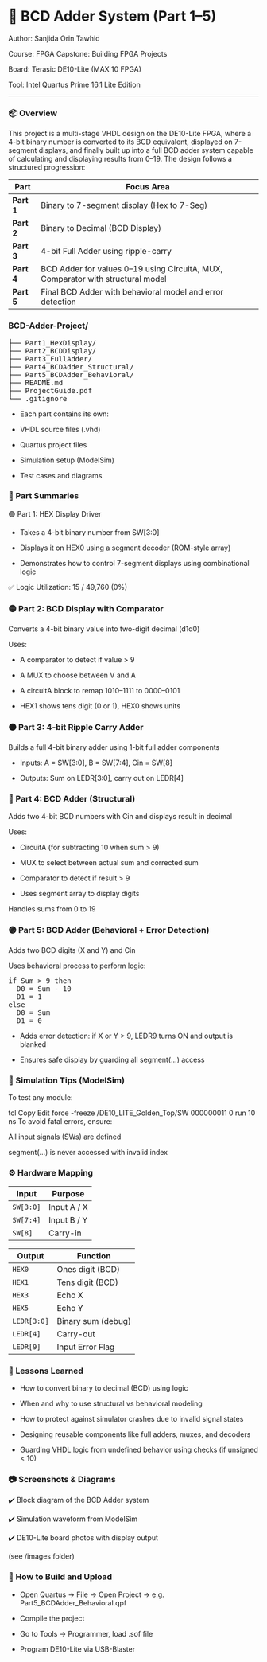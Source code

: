 # 🔢 BCD Adder System (Part 1–5)

Author: Sanjida Orin Tawhid

Course: FPGA Capstone: Building FPGA Projects

Board: Terasic DE10-Lite (MAX 10 FPGA)

Tool: Intel Quartus Prime 16.1 Lite Edition

---

### 📦 Overview
This project is a multi-stage VHDL design on the DE10-Lite FPGA, where a 4-bit binary number is converted to its BCD equivalent, displayed on 7-segment displays, and finally built up into a full BCD adder system capable of calculating and displaying results from 0–19. The design follows a structured progression:

| Part       | Focus Area                                                                      |
| ---------- | ------------------------------------------------------------------------------- |
| **Part 1** | Binary to 7-segment display (Hex to 7-Seg)                                      |
| **Part 2** | Binary to Decimal (BCD Display)                                                 |
| **Part 3** | 4-bit Full Adder using ripple-carry                                             |
| **Part 4** | BCD Adder for values 0–19 using CircuitA, MUX, Comparator with structural model |
| **Part 5** | Final BCD Adder with behavioral model and error detection                       |


### BCD-Adder-Project/
<pre>
├── Part1_HexDisplay/
├── Part2_BCDDisplay/
├── Part3_FullAdder/
├── Part4_BCDAdder_Structural/
├── Part5_BCDAdder_Behavioral/
├── README.md
├── ProjectGuide.pdf
└── .gitignore
</pre>

- Each part contains its own:

- VHDL source files (.vhd)

- Quartus project files

- Simulation setup (ModelSim)

- Test cases and diagrams


### 🧩 Part Summaries
🟢 Part 1: HEX Display Driver
- Takes a 4-bit binary number from SW[3:0]

- Displays it on HEX0 using a segment decoder (ROM-style array)

- Demonstrates how to control 7-segment displays using combinational logic

✅ Logic Utilization: 15 / 49,760 (0%)


### 🟡 Part 2: BCD Display with Comparator
Converts a 4-bit binary value into two-digit decimal (d1d0)

Uses:

- A comparator to detect if value > 9

- A MUX to choose between V and A

- A circuitA block to remap 1010–1111 to 0000–0101

- HEX1 shows tens digit (0 or 1), HEX0 shows units

### 🟠 Part 3: 4-bit Ripple Carry Adder
Builds a full 4-bit binary adder using 1-bit full adder components

- Inputs: A = SW[3:0], B = SW[7:4], Cin = SW[8]

- Outputs: Sum on LEDR[3:0], carry out on LEDR[4]


### 🔵 Part 4: BCD Adder (Structural)
Adds two 4-bit BCD numbers with Cin and displays result in decimal

Uses:

- CircuitA (for subtracting 10 when sum > 9)

- MUX to select between actual sum and corrected sum

- Comparator to detect if result > 9

- Uses segment array to display digits

Handles sums from 0 to 19

### 🟣 Part 5: BCD Adder (Behavioral + Error Detection)
Adds two BCD digits (X and Y) and Cin

Uses behavioral process to perform logic:
<pre>
if Sum > 9 then
  D0 = Sum - 10
  D1 = 1
else
  D0 = Sum
  D1 = 0
</pre>

- Adds error detection: if X or Y > 9, LEDR9 turns ON and output is blanked

- Ensures safe display by guarding all segment(...) access

### 🧪 Simulation Tips (ModelSim)
To test any module:

tcl
Copy
Edit
force -freeze /DE10_LITE_Golden_Top/SW 000000011 0
run 10 ns
To avoid fatal errors, ensure:

All input signals (SWs) are defined

segment(...) is never accessed with invalid index


### ⚙️ Hardware Mapping

| Input     | Purpose     |
| --------- | ----------- |
| `SW[3:0]` | Input A / X |
| `SW[7:4]` | Input B / Y |
| `SW[8]`   | Carry-in    |

| Output      | Function           |
| ----------- | ------------------ |
| `HEX0`      | Ones digit (BCD)   |
| `HEX1`      | Tens digit (BCD)   |
| `HEX3`      | Echo X             |
| `HEX5`      | Echo Y             |
| `LEDR[3:0]` | Binary sum (debug) |
| `LEDR[4]`   | Carry-out          |
| `LEDR[9]`   | Input Error Flag   |


### 🧠 Lessons Learned
- How to convert binary to decimal (BCD) using logic

- When and why to use structural vs behavioral modeling

- How to protect against simulator crashes due to invalid signal states

- Designing reusable components like full adders, muxes, and decoders

- Guarding VHDL logic from undefined behavior using checks (if unsigned < 10)


### 📷 Screenshots & Diagrams
✔️ Block diagram of the BCD Adder system

✔️ Simulation waveform from ModelSim

✔️ DE10-Lite board photos with display output

(see /images folder)


### 📝 How to Build and Upload
- Open Quartus → File → Open Project → e.g. Part5_BCDAdder_Behavioral.qpf

- Compile the project

- Go to Tools → Programmer, load .sof file

- Program DE10-Lite via USB-Blaster




